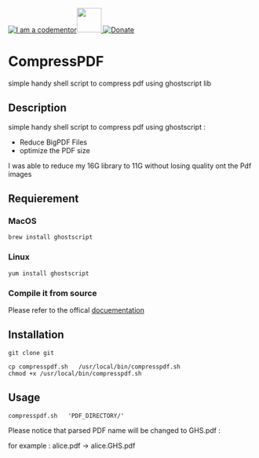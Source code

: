 
<a href="http://bitly.com/2grT54q"><img src="https://cdn.codementor.io/badges/i_am_a_codementor_dark.svg" alt="I am a codementor" style="max-width:100%"/></a><a href="http://bitly.com/2grT54q"><img src="https://upload.wikimedia.org/wikipedia/commons/thumb/d/dc/Ghostscript.svg/1200px-Ghostscript.svg.png" height="50"> [![Donate](https://www.paypalobjects.com/en_US/i/btn/btn_donateCC_LG.gif)](https://www.paypal.me/HAAW)

# CompressPDF
simple handy shell script to compress pdf using ghostscript lib
## Description 
simple handy shell script to compress pdf using ghostscript : 
 - Reduce BigPDF Files 
 - optimize the PDF size

I was able to reduce my 16G library to 11G without losing quality ont the Pdf images

## Requierement

### MacOS
```
brew install ghostscript
```
### Linux
```
yum install ghostscript
```
### Compile it from source 

Please refer to the offical [docuementation](http://ghostscript.com/doc/7.07/Install.htm)

## Installation
```
git clone git

cp compresspdf.sh   /usr/local/bin/compresspdf.sh
chmod +x /usr/local/bin/compresspdf.sh
```
## Usage
```
compresspdf.sh   'PDF_DIRECTORY/'
```
Please notice that parsed PDF name will be changed to GHS.pdf : 

for example :  alice.pdf -> alice.GHS.pdf
